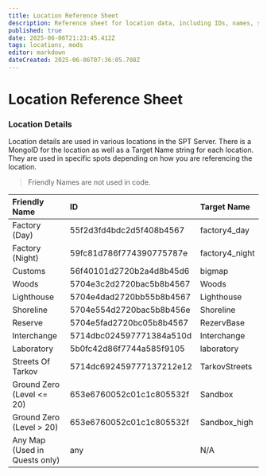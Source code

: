```yaml
---
title: Location Reference Sheet
description: Reference sheet for location data, including IDs, names, spawn types.
published: true
date: 2025-06-06T21:23:45.412Z
tags: locations, mods
editor: markdown
dateCreated: 2025-06-06T07:36:05.708Z
---
```


# Location Reference Sheet
### Location Details
Location details are used in various locations in the SPT Server. There is a MongoID for the location as well as a Target Name string for each location. They are used in specific spots depending on how you are referencing the location.
>
> Friendly Names are not used in code.

| Friendly Name | ID | Target Name |
| :--- | :--- | :--- |
| Factory (Day) | 55f2d3fd4bdc2d5f408b4567 | factory4_day |
| Factory (Night) | 59fc81d786f774390775787e | factory4_night |
| Customs | 56f40101d2720b2a4d8b45d6 | bigmap |
| Woods | 5704e3c2d2720bac5b8b4567 | Woods |
| Lighthouse | 5704e4dad2720bb55b8b4567 | Lighthouse |
| Shoreline | 5704e554d2720bac5b8b456e | Shoreline |
| Reserve | 5704e5fad2720bc05b8b4567 | RezervBase |
| Interchange | 5714dbc024597771384a510d | Interchange |
| Laboratory | 5b0fc42d86f7744a585f9105 | laboratory |
| Streets Of Tarkov | 5714dc692459777137212e12 | TarkovStreets |
| Ground Zero (Level <= 20) | 653e6760052c01c1c805532f | Sandbox |
| Ground Zero (Level > 20) | 653e6760052c01c1c805532f | Sandbox_high |
| Any Map (Used in Quests only) | any | N/A |
